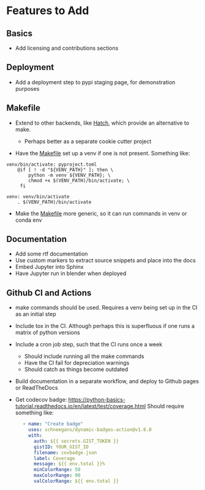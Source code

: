 # Features to Add

## Basics

* Add licensing and contributions sections

## Deployment

* Add a deployment step to pypi staging page, for demonstration purposes


## Makefile

* Extend to other backends, like [Hatch](https://github.com/pypa/hatch), which provide an alternative to make.
  * Perhaps better as a separate cookie cutter project

* Have the [Makefile](Makefile) set up a venv if one is not present. Something like:

```make
venv/bin/activate: pyproject.toml
	@if [ ! -d "${VENV_PATH}" ]; then \
  		python -m venv ${VENV_PATH}; \
  		chmod +x $(VENV_PATH)/bin/activate; \
  	 fi

venv: venv/bin/activate
	. $(VENV_PATH)/bin/activate
```

* Make the [Makefile](Makefile) more generic, so it can run commands in venv or conda env


## Documentation

* Add some rtf documentation
* Use custom markers to extract source snippets and place into the docs
* Embed Jupyter into Sphinx
* Have Jupyter run in blender when deployed


## Github CI and Actions

* make commands should be used. Requires a venv being set up in the CI as an initial step

* Include tox in the CI. Although perhaps this is superfluous if one runs a matrix of python versions

* Include a cron job step, such that the CI runs once a week
  * Should include running all the make commands 
  * Have the CI fail for depreciation warnings
  * Should catch as things become outdated

* Build documentation in a separate workflow, and deploy to Github pages or ReadTheDocs

* Get codecov badge: https://python-basics-tutorial.readthedocs.io/en/latest/test/coverage.html
  Should require something like:

```yaml
      - name: "Create badge"
        uses: schneegans/dynamic-badges-action@v1.6.0
        with:
          auth: ${{ secrets.GIST_TOKEN }}
          gistID: YOUR_GIST_ID
          filename: covbadge.json
          label: Coverage
          message: ${{ env.total }}%
          minColorRange: 50
          maxColorRange: 90
          valColorRange: ${{ env.total }}
```
